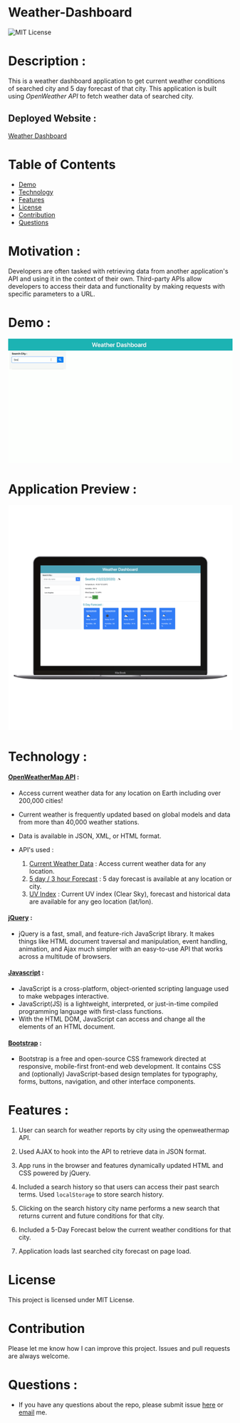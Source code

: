 # Weather-Dashboard
![MIT License](https://img.shields.io/badge/license-MIT-green)

# Description : 

This is a weather dashboard application to get current weather conditions of searched city and 5 day forecast of that city. This application is built using *OpenWeather API* to fetch weather data of searched city.

## Deployed Website : 
[Weather Dashboard](https://gaurikhandke.github.io/Gauri-weather-dashboard/)

# Table of Contents
* [Demo](#demo)
* [Technology](#technology)
* [Features](#features)
* [License](#license)
* [Contribution](#contribution)
* [Questions](#questions)

# Motivation : 

Developers are often tasked with retrieving data from another application's API and using it in the context of their own. Third-party APIs allow developers to access their data and functionality by making requests with specific parameters to a URL.

# Demo : 

![Weather Dashboard](assets/images/WeatherDashboard.gif)

# Application Preview : 

![Weather Dashboard](assets/images/WeatherDashboard.png)

# Technology : 

#### [OpenWeatherMap API](https://openweathermap.org/) :

* Access current weather data for any location on Earth including over 200,000 cities!

* Current weather is frequently updated based on global models and data from more than 40,000 weather stations. 

* Data is available in JSON, XML, or HTML format.

* API's used : 
  1. [Current Weather Data](https://openweathermap.org/current) : Access current weather data for any location.
  2. [5 day / 3 hour Forecast](https://openweathermap.org/forecast5) : 5 day forecast is available at any location or city.
  3. [UV Index](https://openweathermap.org/api/uvi) : Current UV index (Clear Sky), forecast and historical data are available for any geo location (lat/lon).

#### [jQuery](https://jquery.com/) : 
* jQuery is a fast, small, and feature-rich JavaScript library. It makes things like HTML document traversal and manipulation, event handling, animation, and Ajax much simpler with an easy-to-use API that works across a multitude of browsers.

#### [Javascript](https://developer.mozilla.org/en-US/docs/Web/JavaScript) : 
* JavaScript is a cross-platform, object-oriented scripting language used to make webpages interactive.
* JavaScript(JS) is a lightweight, interpreted, or just-in-time compiled programming language with first-class functions. 
* With the HTML DOM, JavaScript can access and change all the elements of an HTML document.

#### [Bootstrap](https://getbootstrap.com/) : 

* Bootstrap is a free and open-source CSS framework directed at responsive, mobile-first front-end web development. It contains CSS and (optionally) JavaScript-based design templates for typography, forms, buttons, navigation, and other interface components.

# Features : 

1. User can search for weather reports by city using the openweathermap API.

2. Used AJAX to hook into the API to retrieve data in JSON format.

3. App runs in the browser and features dynamically updated HTML and CSS powered by jQuery.

4. Included a search history so that users can access their past search terms. Used `localStorage` to store search history. 

5. Clicking on the search history city name performs a new search that returns current and future conditions for that city.

6. Included a 5-Day Forecast below the current weather conditions for that city.

7. Application loads last searched city forecast on page load.

# License

This project is licensed under MIT License.

# Contribution

Please let me know how I can improve this project. Issues and pull requests are always welcome.

# Questions :
* If you have any questions about the repo, please submit issue [here](https://github.com/GauriKhandke/Gauri-Weather-Dashboard/issues/new) or [email](mailto:khandkegauri@gmail.com) me.